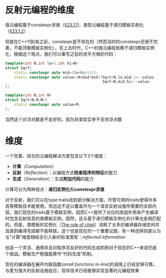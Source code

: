 # 反射元编程的维度

值元编程基于constexpr求值（[§23.1.1]())，类型元编程基于递归模板实例化（[§23.1.2]()）

但是在C++11到来之前，constexpr是不存在的（然而当时的constexpr还很不完善，不能顶替模板实例化），在上古时代，C++的值元编程依赖于递归模板实例化，根据这个观点，我们可以重写之前的求平方根的代码：

```cpp
template<int N,int lo=1,int hi=N>
struct Sqrt{
    static constexpr auto mid=(lo+hi+1)/2;
    static constexpr auto value=(N<mid*mid)?Sqrt<N,lo,mid-1>::value:
    										Sqrt<N,mid,hi>::value;
};

template<int N,int M>
struct Sqrt<N,M,M>{
    static constexpr auto value=M;
};
```

当然这个对浮点数是不友好的，因为非类型实参不支持浮点数

# 维度

一个完善、综合的元编程解决方案包含以下3个维度：

* **计算**（*Computation*）
* **反射**（*Reflection*）：以编程方式**检查程序的特征**的能力
* **生成**（*Generation*）：生成**附加代码**的能力

计算可分为两种视点：**递归实例化**和**constexpr求值**

对于反射，我们可以在type traits找到部分解决方案。尽管可用的traits使得许多高等模板技术能使用，但远远不足以覆盖作为一个语言反射设施所需要的全部内容。我们现在的traits基于模板实例，因而C++提供了对应的库组件用来产生编译时包含反射信息的类模板实例。固然，这与基于递归模板实例化的计算也是相匹配的。但是，类模板的实例化（[The rule of chiel]()）消耗了太多的编译器存储空间并且直到编译完成都不能释放。这个也是现在的一个重要议题，有一种选择则是认为与“计算”维度相结合引入新的标准类型：*reflected information*

创造一个灵活、通用并且对程序员友好的代码生成机制对于现在的C++来说仍是个挑战。模板生产勉强能算作”代码生成“机制。

现在的编译器在展开内联函数(*small functions in-line*)的调用上已经足够可靠。与更为强大的反射设施组合，现存技术已经能够实现显著的元编程效果
